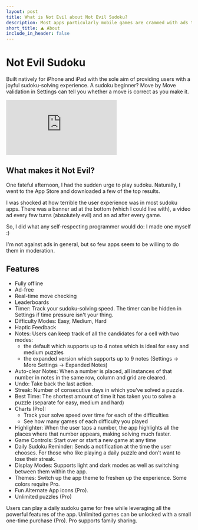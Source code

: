 ```yaml
---
layout: post
title: What is Not Evil about Not Evil Sudoku? 
description: Most apps particularly mobile games are crammed with ads to a degree that is decidedly evil. After one particularly frustrating experience, I took things into my own hands and made Not Evil Sudoku with the desire of having a clean, minimalist and ad-free sudoku solving experience.
short_title: ⛰️ About
include_in_header: false
---
```


# Not Evil Sudoku

Built natively for iPhone and iPad with the sole aim of providing users with a joyful sudoku-solving experience. A sudoku beginner? Move by Move validation in Settings can tell you whether a move is correct as you make it.

<div class="video-container">
  <iframe src="https://www.youtube.com/embed/iZ796aZaupw?rel=0&autoplay=1&loop=1" frameborder="0" allowfullscreen></iframe>
</div>

## What makes it Not Evil?
One fateful afternoon, I had the sudden urge to play sudoku. Naturally, I went to the App Store and downloaded a few of the top results.

I was shocked at how terrible the user experience was in most sudoku apps. There was a banner ad at the bottom (which I could live with), a video ad every few turns (absolutely evil) and an ad after every game.

So, I did what any self-respecting programmer would do: I made one myself :)

I'm not against ads in general, but so few apps seem to be willing to do them in moderation.

## Features
- Fully offline
- Ad-free
- Real-time move checking 
- Leaderboards
- Timer: Track your sudoku-solving speed. The timer can be hidden in Settings if time pressure isn't your thing.
- Difficulty Modes: Easy, Medium, Hard
- Haptic Feedback
- Notes: Users can keep track of all the candidates for a cell with two modes:
    - the default which supports up to 4 notes which is ideal for easy and medium puzzles
    - the expanded version which supports up to 9 notes (Settings → More Settings → Expanded Notes)
- Auto-clear Notes: When a number is placed, all instances of that number in notes in the same row, column and grid are cleared.
- Undo: Take back the last action.
- Streak: Number of consecutive days in which you’ve solved a puzzle.
- Best Time: The shortest amount of time it has taken you to solve a puzzle (separate for easy, medium and hard)
- Charts (Pro):
    - Track your solve speed over time for each of the difficulties
    - See how many games of each difficulty you played
- Highlighter: When the user taps a number, the app highlights all the places where that number appears, making solving much faster.
- Game Controls: Start over or start a new game at any time 
- Daily Sudoku Reminder: Sends a notification at the time the user chooses. For those who like playing a daily puzzle and don’t want to lose their streak.
- Display Modes: Supports light and dark modes as well as switching between them within the app.
- Themes: Switch up the app theme to freshen up the experience. Some colors require Pro.
- Fun Alternate App icons (Pro).
- Unlimited puzzles (Pro)

Users can play a daily sudoku game for free while leveraging all the powerful features of the app. Unlimited games can be unlocked with a small one-time purchase (Pro). Pro supports family sharing.

